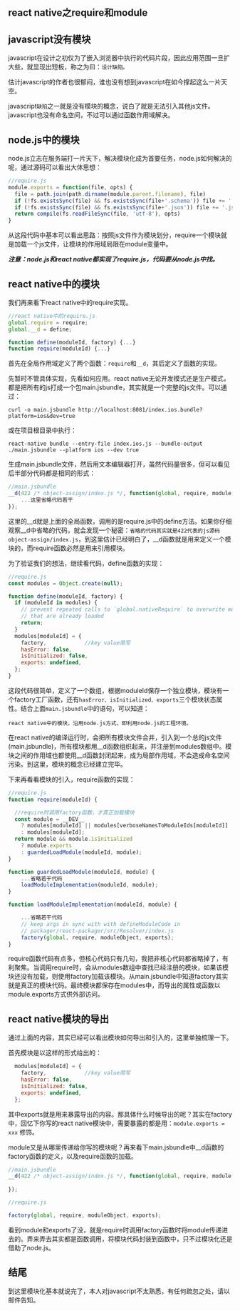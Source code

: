 
## react native之require和module

## javascript没有模块

javascript在设计之初仅为了嵌入浏览器中执行的代码片段，因此应用范围一旦扩大些，就显现出短板，称之为曰：`设计缺陷。`

估计javascript的作者也很郁闷，谁也没有想到javascript在如今撑起这么一片天空。

javascript`缺陷`之一就是没有模块的概念，说白了就是无法引入其他js文件。javascript也没有命名空间，不过可以通过函数作用域解决。

## node.js中的模块

node.js立志在服务端打一片天下，解决模块化成为首要任务，node.js如何解决的呢，通过源码可以看出大体思想：

```javascript
//require.js
module.exports = function(file, opts) {
  file = path.join(path.dirname(module.parent.filename), file)
  if (!fs.existsSync(file) && fs.existsSync(file+'.schema')) file += '.schema'
  if (!fs.existsSync(file) && fs.existsSync(file+'.json')) file += '.json'
  return compile(fs.readFileSync(file, 'utf-8'), opts)
}
```

从这段代码中基本可以看出思路：按照js文件作为模块划分，require一个模块就是加载一个js文件，让模块的作用域局限在module变量中。

***注意：node.js和react native都实现了require.js，代码要从node.js中找。***

## react native中的模块

我们再来看下react native中的require实现。

```js
//react native中的require.js
global.require = require;
global.__d = define;

function define(moduleId, factory) {...}
function require(moduleId) {...}
```

首先在全局作用域定义了两个函数：`require`和`__d`，其后定义了函数的实现。

先暂时不管具体实现，先看如何应用。react native无论开发模式还是生产模式，都是把所有的js打成一个包main.jsbundle，其实就是一个完整的js文件。可以通过：

`curl -o main.jsbundle http://localhost:8081/index.ios.bundle?platform=ios&dev=true`

或在项目根目录中执行：

`react-native bundle --entry-file index.ios.js --bundle-output ./main.jsbundle --platform ios --dev true`

生成main.jsbundle文件，然后用文本编辑器打开，虽然代码量很多，但可以看见后半部分代码都是相同的形式：


```js
//main.jsbundle
__d(422 /* object-assign/index.js */, function(global, require, module, exports) {
    ...这里省略代码若干
});
```

这里的__d就是上面的全局函数，调用的是require.js中的define方法。如果你仔细观察__d中省略的代码，就会发现一个秘密：`省略的代码其实就是422代表的js源码object-assign/index.js`，到这里估计已经明白了，__d函数就是用来定义一个模块的，而require函数必然是用来引用模块。

为了验证我们的想法，继续看代码，define函数的实现：

```js
//require.js
const modules = Object.create(null);

function define(moduleId, factory) {
  if (moduleId in modules) {
    // prevent repeated calls to `global.nativeRequire` to overwrite modules
    // that are already loaded
    return;
  }
  modules[moduleId] = {
    factory,            //key value简写
    hasError: false,
    isInitialized: false,
    exports: undefined,
  };
}
```

这段代码很简单，定义了一个数组，根据moduleId保存一个独立模块，模块有一个factory工厂函数，还有`hasError、isInitialized、exports`三个模块状态属性。结合上面`main.jsbundle`中的语句，可以知道：

`react native中的模块，沿用node.js方式，即利用node.js的工程环境。`

在react native的编译运行时，会把所有模块文件合并，引入到一个总的js文件(main.jsbundle)，所有模块都用__d函数组织起来，并注册到modules数组中。模块之间的作用域也都使用__d函数封闭起来，成为局部作用域，不会造成命名空间污染。到这里，模块的概念已经建立完毕。

下来再看看模块的引入，require函数的实现：

```js
//require.js
function require(moduleId) {

  //require时调用factory函数，才真正加载模块
  const module = __DEV__
    ? modules[moduleId] || modules[verboseNamesToModuleIds[moduleId]]
    : modules[moduleId];
  return module && module.isInitialized
    ? module.exports
    : guardedLoadModule(moduleId, module);
}

function guardedLoadModule(moduleId, module) {
    ...省略若干代码
    loadModuleImplementation(moduleId, module);
}

function loadModuleImplementation(moduleId, module) {

    ...省略若干代码
    // keep args in sync with with defineModuleCode in
    // packager/react-packager/src/Resolver/index.js
    factory(global, require, moduleObject, exports);
}
```

require函数代码有点多，但核心代码只有几句，我把非核心代码都省略掉了，有利聚焦。当调用require时，会从modules数组中查找已经注册的模块，如果该模块还没有加载，则使用factory加载该模块。从main.jsbundle中知道factory其实就是真正的模块代码。最终模块都保存在modules中，而导出的属性或函数以module.exports方式供外部访问。

## react native模块的导出

通过上面的内容，其实已经可以看出模块如何导出和引入的，这里单独梳理一下。

首先模块是以这样的形式给出的：

```js
  modules[moduleId] = {
    factory,            //key value简写
    hasError: false,
    isInitialized: false,
    exports: undefined,
  };
```

其中exports就是用来暴露导出的内容。那具体什么时候导出的呢？其实在factory中，回忆下你写的react native模块中，需要暴露的都是用：`module.exports = xxx` 修饰。

module又是从哪里传递给你写的模块呢？再来看下main.jsbundle中__d函数的factory函数的定义，以及require函数的加载。

```js
//main.jsbundle
__d(422 /* object-assign/index.js */, function(global, require, module, exports) {
    
});

//require.js

factory(global, require, moduleObject, exports);

```

看到module和exports了没，就是require时调用factory函数时将module传递进去的。弄来弄去其实都是函数调用，将模块代码封装到函数中，只不过模块化还是借助了node.js。

## 结尾

到这里模块化基本就说完了，本人对javascript不太熟悉，有任何疏忽之处，请以邮件告知。






